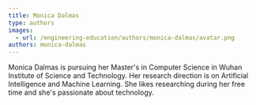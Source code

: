 ```yaml
---
title: Monica Dalmas
type: authors
images:
  - url: /engineering-education/authors/monica-dalmas/avatar.png
authors: monica-dalmas
---
```

Monica Dalmas is pursuing her Master's in Computer Science in Wuhan Institute of Science and Technology. Her research direction is on Artificial Intelligence and Machine Learning. She likes researching during her free time and she's passionate about technology.
